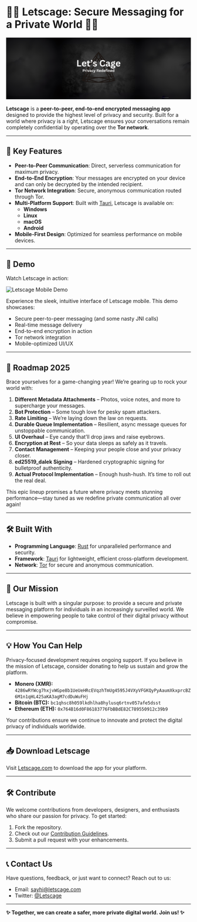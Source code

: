 # 🕵️‍♂️ Letscage: Secure Messaging for a Private World 🕵️‍♀️

![Letscage Logo](./letscage_logo.png) <!-- Replace with your custom banner or logo -->

**Letscage** is a **peer-to-peer, end-to-end encrypted messaging app** designed to provide the highest level of privacy and security. Built for a world where privacy is a right, Letscage ensures your conversations remain completely confidential by operating over the **Tor network**.

---

## 🌟 Key Features

- **Peer-to-Peer Communication**: Direct, serverless communication for maximum privacy.
- **End-to-End Encryption**: Your messages are encrypted on your device and can only be decrypted by the intended recipient.
- **Tor Network Integration**: Secure, anonymous communication routed through Tor.
- **Multi-Platform Support**: Built with [Tauri](https://tauri.app), Letscage is available on:
  - **Windows**
  - **Linux**
  - **macOS**
  - **Android**
- **Mobile-First Design**: Optimized for seamless performance on mobile devices.

---

## 🎥 Demo

Watch Letscage in action:

<div align="left">
  <img src="./letscage_mobile_demo_gif.gif" width="280" height="auto" alt="Letscage Mobile Demo">
</div>

Experience the sleek, intuitive interface of Letscage mobile. This demo showcases:
- Secure peer-to-peer messaging (and some nasty JNI calls)
- Real-time message delivery
- End-to-end encryption in action
- Tor network integration
- Mobile-optimized UI/UX

---

## 🚀 Roadmap 2025
Brace yourselves for a game-changing year! We’re gearing up to rock your world with:

1. **Different Metadata Attachments** – Photos, voice notes, and more to supercharge your messages.  
2. **Bot Protection** – Some tough love for pesky spam attackers.  
3. **Rate Limiting** – We’re laying down the law on requests.  
4. **Durable Queue Implementation** – Resilient, async message queues for unstoppable communication.  
5. **UI Overhaul** – Eye candy that’ll drop jaws and raise eyebrows.  
6. **Encryption at Rest** – So your data sleeps as safely as it travels.  
7. **Contact Management** – Keeping your people close and your privacy closer.  
8. **ed25519_dalek Signing** – Hardened cryptographic signing for bulletproof authenticity.  
9. **Actual Protocol Implementation** – Enough hush-hush. It’s time to roll out the real deal.

This epic lineup promises a future where privacy meets stunning performance—stay tuned as we redefine private communication all over again!

---


## 🛠 Built With

- **Programming Language**: [Rust](https://www.rust-lang.org/) for unparalleled performance and security.
- **Framework**: [Tauri](https://tauri.app) for lightweight, efficient cross-platform development.
- **Network**: [Tor](https://www.torproject.org/) for secure and anonymous communication.

---

## 🚀 Our Mission

Letscage is built with a singular purpose: to provide a secure and private messaging platform for individuals in an increasingly surveilled world. We believe in empowering people to take control of their digital privacy without compromise.

---

## 💡 How You Can Help

Privacy-focused development requires ongoing support. If you believe in the mission of Letscage, consider donating to help us sustain and grow the platform.

- **Monero (XMR):** `4286wRYWcg7hxjvWGpe8b1UeUeHRcEVqzhTmUg4595J4VXyVFGKQyPyAaumXkxprcBZ6M1n1qHL425aKA3agM7cdDuWuFHj`
- **Bitcoin (BTC):** `bc1qhsc8h059lkdhlha8hylusq6rtnv057afe5dsst`
- **Ethereum (ETH):** `0x764B16d0F86183776FbBBdE82C789550912c39b9`

Your contributions ensure we continue to innovate and protect the digital privacy of individuals worldwide.

---

## 📥 Download Letscage

Visit [Letscage.com](https://letscage.com) to download the app for your platform.

---

## 🛠 Contribute

We welcome contributions from developers, designers, and enthusiasts who share our passion for privacy. To get started:

1. Fork the repository.
2. Check out our [Contribution Guidelines](https://github.com/YourOrgName/Letscage/blob/main/CONTRIBUTING.md).
3. Submit a pull request with your enhancements.

---

## 📞 Contact Us

Have questions, feedback, or just want to connect? Reach out to us:

- Email: [sayhi@letscage.com](mailto:sayhi@letscage.com)
- Twitter: [@Letscage](https://twitter.com/letscage)

---

**✨ Together, we can create a safer, more private digital world. Join us! ✨**
